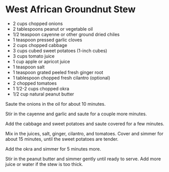 # West African Groundnut Stew

- 2 cups chopped onions
- 2 tablespoons peanut or vegetable oil
- 1/2 teaspoon cayenne or other ground dried chiles
- 1 teaspoon pressed garlic cloves
- 2 cups chopped cabbage
- 3 cups cubed sweet potatoes (1-inch cubes)
- 3 cups tomato juice
- 1 cup apple or apricot juice
- 1 teaspoon salt
- 1 teaspoon grated peeled fresh ginger root
- 1 tablespoon chopped fresh cilantro (optional)
- 2 chopped tomatoes
- 1 1/2-2 cups chopped okra
- 1/2 cup natural peanut butter

Saute the onions in the oil for about 10 minutes.

Stir in the cayenne and garlic and saute for a couple more minutes.

Add the cabbage and sweet potatoes and saute covered for a few minutes.

Mix in the juices, salt, ginger, cilantro, and tomatoes. Cover and simmer for
about 15 minutes, until the sweet potatoes are tender.

Add the okra and simmer for 5 minutes more.

Stir in the peanut butter and simmer gently until ready to serve. Add more juice
or water if the stew is too thick.
